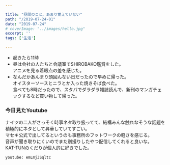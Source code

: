 ```yaml
---

title: "昼間のこと、あまり覚えていない"
path: "/2019-07-24-01"
date: "2019-07-24"
# coverImage: "../images/hello.jpg"
excerpt: ''
tags: ['生活']

---
```


- 起きたら11時
- 昼は会社の人たちと会議室でSHIROBAKO鑑賞をした。  
  アニメを見る着眼点の差を感じた。    
- なんだかあんまり頭回んない日だったので早めに帰った。  
オイスターソースとニラとか入った焼きそば食べた。  
食べても8時だったので、スタバでダラダラ雑誌読んで、新刊のマンガチェックするなど買い物して帰った。

### 今日見たYoutube

ナイツの二人がさっそく時事ネタ取り扱ってて、結構みんな触れなそうな話題を積極的にネタとして昇華していてすごい。  
マセキ公式で出してるというのも事務所のフットワークの軽さを感じる。  
音声が聞き取りにくいのでまた別撮りしたやつ配信してくれると良いな。  
KAT-TUNのくだりが個人的に好きでした。

`youtube: emLmjJSqltc`
